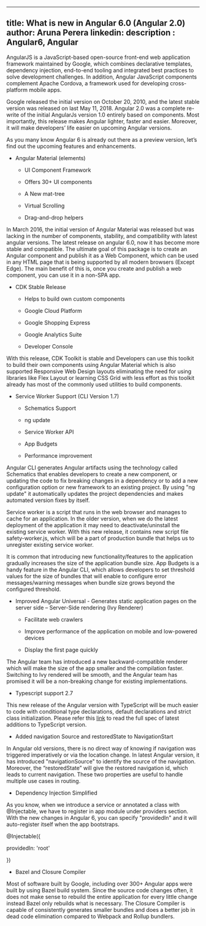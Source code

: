 
---
title: What is new in Angular 6.0 (Angular 2.0)
author: Aruna Perera
linkedin: 
description : Angular6, Angular
---

AngularJS is a JavaScript-based open-source front-end web application framework maintained by Google, which combines declarative templates, dependency injection, end-to-end tooling and integrated best practices to solve development challenges. In addition, Angular JavaScript components complement Apache Cordova, a framework used for developing cross-platform mobile apps. 

Google released the initial version on October 20, 2010, and the latest stable version was released on last May 11, 2018. Angular 2.0 was a complete re-write of the initial AngularJs version 1.0 entirely based on components. Most importantly, this release makes Angular lighter, faster and easier. Moreover, it will make developers’ life easier on upcoming Angular versions.

As you many know Angular 6 is already out there as a preview version, let’s find out the upcoming features and enhancements.  

* Angular Material (elements)

    * UI Component Framework

    * Offers 30+ UI components

    * A New mat-tree

    * Virtual Scrolling

    * Drag-and-drop helpers 

In March 2016, the initial version of Angular Material was released but was lacking in the number of components, stability, and compatibility with latest angular versions. The latest release on angular 6.0, now it has become more stable and compatible. The ultimate goal of this package is to create an Angular component and publish it as a Web Component, which can be used in any HTML page that is being supported by all modern browsers (Except Edge). The main benefit of this is, once you create and publish a web component, you can use it in a non-SPA app.

* CDK Stable Release

    * Helps to build own custom components

    * Google Cloud Platform

    * Google Shopping Express

    * Google Analytics Suite

    * Developer Console

With this release, CDK Toolkit is stable and Developers can use this toolkit to build their own components using Angular Material which is also supported Responsive Web Design layouts eliminating the need for using libraries like Flex Layout or learning CSS Grid with less effort as this toolkit already has most of the commonly used utilities to build components.

* Service Worker Support (CLI Version 1.7)

    * Schematics Support

    * ng update

    * Service Worker API

    * App Budgets

    * Performance improvement

Angular CLI generates Angular artifacts using the technology called Schematics that enables developers to create a new component, or updating the code to fix breaking changes in a dependency or to add a new configuration option or new framework to an existing project. By using "ng update" it automatically updates the project dependencies and makes automated version fixes by itself. 

Service worker is a script that runs in the web browser and manages to cache for an application. In the older version, when we do the latest deployment of the application it may need to deactivate/uninstall the existing service worker. With this new release, it contains new script file safety-worker.js, which will be a part of production bundle that helps us to unregister existing service worker.

It is common that introducing new functionality/features to the application gradually increases the size of the application bundle size. App Budgets is a handy feature in the Angular CLI, which allows developers to set threshold values for the size of bundles that will enable to configure error messages/warning messages when bundle size grows beyond the configured threshold.

* Improved Angular Universal - Generates static application pages on the server side – Server-Side rendering  (Ivy Renderer)

    * Facilitate web crawlers

    * Improve performance of the application on mobile and low-powered devices

    * Display the first page quickly

The Angular team has introduced a new backward-compatible renderer which will make the size of the app smaller and the compilation faster. Switching to Ivy rendered will be smooth, and the Angular team has promised it will be a non-breaking change for existing implementations.

* Typescript support 2.7

This new release of the Angular version with TypeScript will be much easier to code with conditional type declarations, default declarations and strict class initialization. Please refer this [link](https://github.com/Microsoft/TypeScript/wiki/What's-new-in-TypeScript) to read the full spec of latest additions to TypeScript version.

* Added navigation Source and restoredState to NavigationStart

In Angular old versions, there is no direct way of knowing if navigation was triggered imperatively or via the location change. In latest Angular version, it has introduced "navigationSource" to identify the source of the navigation. Moreover, the “restoredState” will give the restored navigation id, which leads to current navigation. These two properties are useful to handle multiple use cases in routing.

* Dependency Injection Simplified 

As you know, when we introduce a service or annotated a class with @Injectable, we have to register in app module under providers section. With the new changes in Angular 6, you can specify "providedIn" and it will auto-register itself when the app bootstraps.

@Injectable({

  providedIn: 'root'

})

* Bazel and Closure Compiler

Most of software built by Google, including over 300+ Angular apps were built by using Bazel build system. Since the source code changes often, it does not make sense to rebuild the entire application for every little change instead Bazel only rebuilds what is necessary. The Closure Compiler is capable of consistently generates smaller bundles and does a better job in dead code elimination compared to Webpack and Rollup bundlers.

